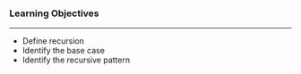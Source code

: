 ### Learning Objectives

---

* Define recursion
* Identify the base case
* Identify the recursive pattern
